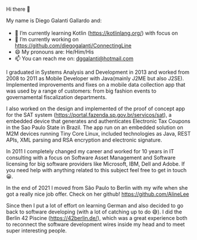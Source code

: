 Hi there 👋

My name is Diego Galanti Gallardo and:

- 🌱 I’m currently learning Kotlin (https://kotlinlang.org/) with focus on <img src="https://user-images.githubusercontent.com/99219186/191023133-a94f4e88-53e5-4de9-96e1-9f4c7e26d2b7.png" height="17">
- 🔭 I’m currently working on https://github.com/diegogalanti/ConnectingLine
- 😄 My pronouns are: He/Him/His
- 📫 You can reach me on: dggalanti@hotmail.com

I graduated in Systems Analysis and Development in 2013 and worked from 2008 to 2011 as Mobile Developer with Java(mainly J2ME but also J2SE). Implemented improvements and fixes on a mobile data collection app that was used by a range of customers: from big fashion events to governamental fiscalization departments.

I also worked on the design and implemented of the proof of concept app for the SAT system (https://portal.fazenda.sp.gov.br/servicos/sat), a embedded device that generates and authenticates Electronic Tax Coupons in the Sao Paulo State in Brazil. The app run on an embedded solution on M2M devices running Tiny Core Linux, included technologies as Java, REST APIs, XML parsing and RSA encryption and electronic signature.

In 2011 I completely changed my career and worked for 10 years in IT consulting with a focus on Software Asset Management and Software licensing for big software providers like Microsoft, IBM, Dell and Adobe. If you need help with anything related to this subject feel free to get in touch 😀.

In the end of 2021 I moved from São Paulo to Berlin with my wife when she got a really nice job offer. Check on her github! https://github.com/AlineLee 

Since then I put a lot of effort on learning German and also decided to go back to software developing (with a lot of catching up to do 😅). I did the Berlin 42 Piscine (https://42berlin.de/), which was a great experience both to reconnect the software development wires inside my head and to meet super interesting people.

